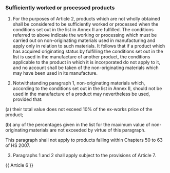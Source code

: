 ### Sufficiently worked or processed products

1. For the purposes of Article 2, products which are not wholly obtained shall be considered to be sufficiently worked or processed when the conditions set out in the list in Annex II are fulfilled.
The conditions referred to above indicate the working or processing which must be carried out on non-originating materials used in manufacturing and apply only in relation to such materials. It follows that if a product which has acquired originating status by fulfilling the conditions set out in the list is used in the manufacture of another product, the conditions applicable to the product in which it is incorporated do not apply to it, and no account shall be taken of the non-originating materials which may have been used in its manufacture.

2. Notwithstanding paragraph 1, non-originating materials which, according to the conditions set out in the list in Annex II, should not be used in the manufacture of a product may nevertheless be used, provided that:

(a) their total value does not exceed 10% of the ex-works price of the product; 

(b) any of the percentages given in the list for the maximum value of non-originating materials are not exceeded by virtue of this paragraph.

This paragraph shall not apply to products falling within Chapters 50 to 63 of HS 2007.

3. Paragraphs 1 and 2 shall apply subject to the provisions of Article 7.

{{ Article 6 }}
